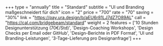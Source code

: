 +++
type = "annually"
title = "Standard"
subtitle = "UI und Branding maßgeschneidert für dich"
icon = "2"
price = "700"
rate = "70"
saving = "30%"
link = "https://pay.ura.design/b/aEU6r81LJ7dZ7O89AL"
call = "https://cal.com/bridgebeam/standard"
weight = 2
features = ['10 Stunden Designunterstützung (70€/Std)', 'Design-Coaching Workshops', 'Design Checks per Email oder GitHub', 'Design-Berichte in PDF Format', 'UI und Branding-Leistungen', '3-Tage-Lieferung pro Designanfrage']
+++
